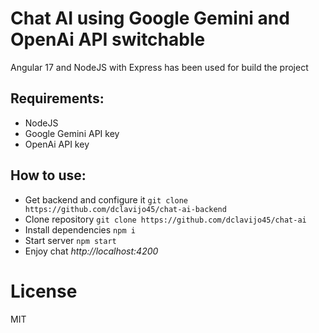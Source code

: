 Chat AI using Google Gemini and OpenAi API switchable
=======

Angular 17 and NodeJS with Express has been used for build the project

Requirements:
---------------

- NodeJS
- Google Gemini API key
- OpenAi API key

How to use:
---------------

- Get backend and configure it ```git clone https://github.com/dclavijo45/chat-ai-backend```
- Clone repository  ```git clone https://github.com/dclavijo45/chat-ai```
- Install dependencies ```npm i```
- Start server ```npm start```
- Enjoy chat _http://localhost:4200_
  

License
=======
MIT
